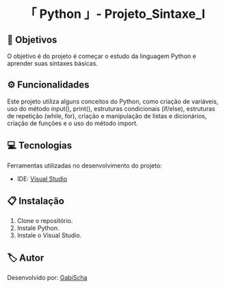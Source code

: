 <h1 align="center">「 Python 」- Projeto_Sintaxe_Ⅰ</h1>




<h2 id=objective>📌 Objetivos</h2>

O objetivo é do projeto é começar o estudo da linguagem Python e aprender suas sintaxes básicas.

<h2 id=features>⚙️ Funcionalidades </h2>

Este projeto utiliza alguns conceitos do Python, como criação de variáveis, uso do método input(), print(), estruturas condicionais (if/else), estruturas de repetição (while, for), criação e manipulação de listas e dicionários, criação de funções e o uso do método import.

<h2 id=technology>💻 Tecnologias</h2>

Ferramentas utilizadas no desenvolvimento do projeto:

- IDE: <a href="https://visualstudio.microsoft.com/downloads/">Visual Studio</a>

<h2 id=installation>📋 Instalação</h2>

1. Clone o repositório.
2. Instale Python.
3. Instale o  Visual Studio.


<h2 id=author>🏷️ Autor</h2>

Desenvolvido por: <a href="https://www.linkedin.com/in/gabrielaschaper/" target="_blank">GabiScha</a>



